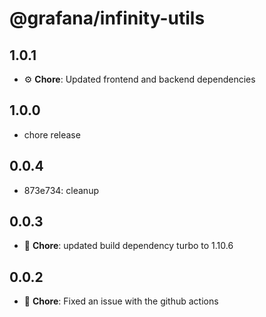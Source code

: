 # @grafana/infinity-utils

## 1.0.1

- ⚙️ **Chore**: Updated frontend and backend dependencies

## 1.0.0

- chore release

## 0.0.4

- 873e734: cleanup

## 0.0.3

- 🐛 **Chore**: updated build dependency turbo to 1.10.6

## 0.0.2

- 🐛 **Chore**: Fixed an issue with the github actions
